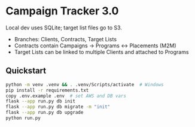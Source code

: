 # Campaign Tracker 3.0

Local dev uses SQLite; target list files go to S3.
- Branches: Clients, Contracts, Target Lists
- Contracts contain Campaigns → Programs ↔ Placements (M2M)
- Target Lists can be linked to multiple Clients and attached to Programs

## Quickstart
```bash
python -m venv .venv && . .venv/Scripts/activate  # Windows
pip install -r requirements.txt
copy .env.example .env  # set AWS and DB vars
flask --app run.py db init
flask --app run.py db migrate -m "init"
flask --app run.py db upgrade
python run.py
```
